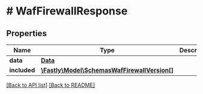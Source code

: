 # # WafFirewallResponse

## Properties

Name | Type | Description | Notes
------------ | ------------- | ------------- | -------------
**data** | [**Data**](Data.md) |  | [optional]
**included** | [**\Fastly\Model\SchemasWafFirewallVersion[]**](SchemasWafFirewallVersion.md) |  | [optional]

[[Back to API list]](../../README.md#endpoints) [[Back to README]](../../README.md)
